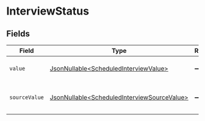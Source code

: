 # InterviewStatus


## Fields

| Field                                                                                                    | Type                                                                                                     | Required                                                                                                 | Description                                                                                              | Example                                                                                                  |
| -------------------------------------------------------------------------------------------------------- | -------------------------------------------------------------------------------------------------------- | -------------------------------------------------------------------------------------------------------- | -------------------------------------------------------------------------------------------------------- | -------------------------------------------------------------------------------------------------------- |
| `value`                                                                                                  | [JsonNullable\<ScheduledInterviewValue>](../../models/components/ScheduledInterviewValue.md)             | :heavy_minus_sign:                                                                                       | The status of the interview.                                                                             | unscheduled                                                                                              |
| `sourceValue`                                                                                            | [JsonNullable\<ScheduledInterviewSourceValue>](../../models/components/ScheduledInterviewSourceValue.md) | :heavy_minus_sign:                                                                                       | The source value of the interview status.                                                                | Unscheduled                                                                                              |